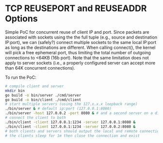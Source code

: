 # TCP REUSEPORT and REUSEADDR Options

Simple PoC for concurrent reuse of client IP and port.
 Since packets are associated with sockets using the the full tuple
 (e.g., source and destination IP:port), we can (safely?) connect multiple
 sockets to the same local IP:port as long as the destinations are different.
 When calling connect(), the kernel will pick a free ephemeral port, thus
 limiting the total number of outgoing connections to <64KB (16b port).
 Note that the same limitation does not apply to server sockets (i.e., a
 properly configured server can accept more than 64K concurrent connections).

To run the PoC:

```sh
# compile client and server
mkdir bin
go build -o bin/server ./cmd/server
go build -o bin/client ./cmd/client
# start multiple servers (using the 127.x.x.x loopback range)
./bin/server & # default ip:port (127.0.0.1:8080)
./bin/server -host 127.0.0.2 -port 8080 & # and a second server on a different loopback IP
# connect the client to both
./bin/client -client 127.0.0.1:1234 -server 127.0.0.1:8080 &
./bin/client -client 127.0.0.1:1234 -server 127.0.0.2:8080 &
# both clients and servers should output the local and remote connection addresses
# the clients sleep for 1m then close the connection and exist
```

